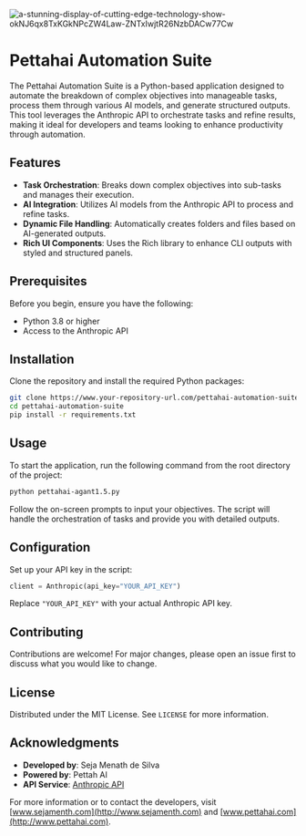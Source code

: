 ![a-stunning-display-of-cutting-edge-technology-show-okNJ6qx8TxKGkNPcZW4Law-ZNTxIwjtR26NzbDACw77Cw](https://github.com/Seja-menath-dev/Pettah-Ai---Agent/assets/166058763/ef957684-ac5f-4795-8e0e-13200d3d5f64)


# Pettahai Automation Suite

The Pettahai Automation Suite is a Python-based application designed to automate the breakdown of complex objectives into manageable tasks, process them through various AI models, and generate structured outputs. This tool leverages the Anthropic API to orchestrate tasks and refine results, making it ideal for developers and teams looking to enhance productivity through automation.

## Features

- **Task Orchestration**: Breaks down complex objectives into sub-tasks and manages their execution.
- **AI Integration**: Utilizes AI models from the Anthropic API to process and refine tasks.
- **Dynamic File Handling**: Automatically creates folders and files based on AI-generated outputs.
- **Rich UI Components**: Uses the Rich library to enhance CLI outputs with styled and structured panels.

## Prerequisites

Before you begin, ensure you have the following:
- Python 3.8 or higher
- Access to the Anthropic API

## Installation

Clone the repository and install the required Python packages:

```bash
git clone https://www.your-repository-url.com/pettahai-automation-suite
cd pettahai-automation-suite
pip install -r requirements.txt
```

## Usage

To start the application, run the following command from the root directory of the project:

```bash
python pettahai-agant1.5.py
```

Follow the on-screen prompts to input your objectives. The script will handle the orchestration of tasks and provide you with detailed outputs.

## Configuration

Set up your API key in the script:

```python
client = Anthropic(api_key="YOUR_API_KEY")
```

Replace `"YOUR_API_KEY"` with your actual Anthropic API key.

## Contributing

Contributions are welcome! For major changes, please open an issue first to discuss what you would like to change.

## License

Distributed under the MIT License. See `LICENSE` for more information.

## Acknowledgments

- **Developed by**: Seja Menath de Silva
- **Powered by**: Pettah AI
- **API Service**: [Anthropic API](https://www.anthropic.com/api)

For more information or to contact the developers, visit [www.sejamenth.com](http://www.sejamenth.com) and [www.pettahai.com](http://www.pettahai.com).

